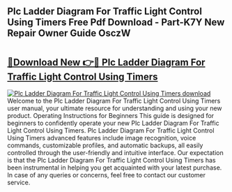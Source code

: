 ## Plc Ladder Diagram For Traffic Light Control Using Timers Free Pdf Download - Part-K7Y New Repair Owner Guide OsczW

# <h2><a href="http://dfu9ehz.blite.top/?on=Plc+Ladder+Diagram+For+Traffic+Light+Control+Using+Timers">🔗Download New 👉🔴 Plc Ladder Diagram For Traffic Light Control Using Timers</a></h2>

[![Plc Ladder Diagram For Traffic Light Control Using Timers download](https://i.imgur.com/lujVjoI.png)](http://dfu9ehz.blite.top/?on=Plc+Ladder+Diagram+For+Traffic+Light+Control+Using+Timers)
Welcome to the Plc Ladder Diagram For Traffic Light Control Using Timers user manual, your ultimate resource for understanding and using your new product. Operating Instructions for Beginners This guide is designed for beginners to confidently operate your new Plc Ladder Diagram For Traffic Light Control Using Timers. Plc Ladder Diagram For Traffic Light Control Using Timers advanced features include image recognition, voice commands, customizable profiles, and automatic backups, all easily controlled through the user-friendly and intuitive interface. Our expectation is that the Plc Ladder Diagram For Traffic Light Control Using Timers has been instrumental in helping you get acquainted with your latest purchase. In case of any queries or concerns, feel free to contact our customer service.
